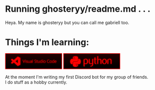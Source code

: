 # Running ghosteryy/readme.md . . .

Heya. My name is ghosteryy but you can call me gabriell too.

# Things I'm learning:

<img src="https://raw.githubusercontent.com/ghosteryy/ghosteryy/main/images/vscode.png" width="185" weight="52" /> <img src="https://raw.githubusercontent.com/ghosteryy/ghosteryy/main/images/python2.png" width="185" weight="52" />

At the moment I'm writing my first Discord bot for my group of friends.</br>
I do stuff as a hobby currently.

<!--
**ghosteryy/ghosteryy** is a ✨ _special_ ✨ repository because its `README.md` (this file) appears on your GitHub profile.

Here are some ideas to get you started:

- 🔭 I’m currently working on ...
- 🌱 I’m currently learning ...
- 👯 I’m looking to collaborate on ...
- 🤔 I’m looking for help with ...
- 💬 Ask me about ...
- 📫 How to reach me: ...
- 😄 Pronouns: ...
- ⚡ Fun fact: ...
-->

